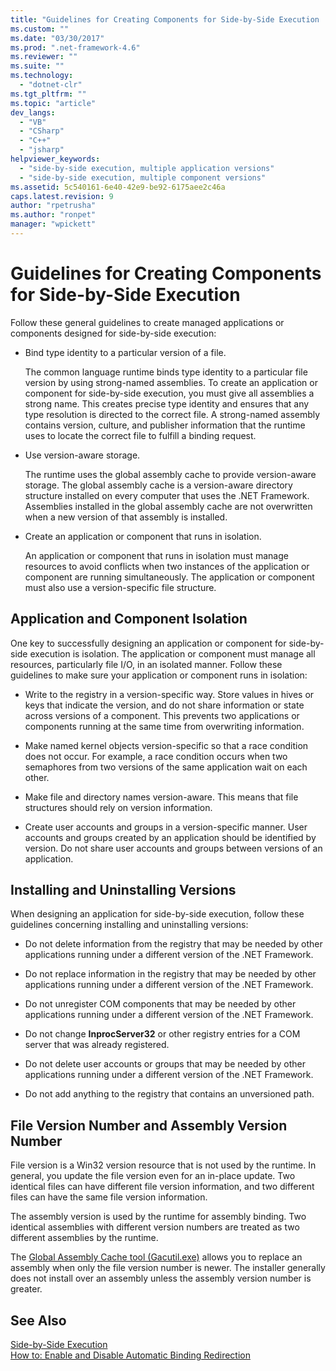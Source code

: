 ```yaml
---
title: "Guidelines for Creating Components for Side-by-Side Execution | Microsoft Docs"
ms.custom: ""
ms.date: "03/30/2017"
ms.prod: ".net-framework-4.6"
ms.reviewer: ""
ms.suite: ""
ms.technology: 
  - "dotnet-clr"
ms.tgt_pltfrm: ""
ms.topic: "article"
dev_langs: 
  - "VB"
  - "CSharp"
  - "C++"
  - "jsharp"
helpviewer_keywords: 
  - "side-by-side execution, multiple application versions"
  - "side-by-side execution, multiple component versions"
ms.assetid: 5c540161-6e40-42e9-be92-6175aee2c46a
caps.latest.revision: 9
author: "rpetrusha"
ms.author: "ronpet"
manager: "wpickett"
---
```

# Guidelines for Creating Components for Side-by-Side Execution
Follow these general guidelines to create managed applications or components designed for side-by-side execution:  
  
-   Bind type identity to a particular version of a file.  
  
     The common language runtime binds type identity to a particular file version by using strong-named assemblies. To create an application or component for side-by-side execution, you must give all assemblies a strong name. This creates precise type identity and ensures that any type resolution is directed to the correct file. A strong-named assembly contains version, culture, and publisher information that the runtime uses to locate the correct file to fulfill a binding request.  
  
-   Use version-aware storage.  
  
     The runtime uses the global assembly cache to provide version-aware storage. The global assembly cache is a version-aware directory structure installed on every computer that uses the .NET Framework. Assemblies installed in the global assembly cache are not overwritten when a new version of that assembly is installed.  
  
-   Create an application or component that runs in isolation.  
  
     An application or component that runs in isolation must manage resources to avoid conflicts when two instances of the application or component are running simultaneously. The application or component must also use a version-specific file structure.  
  
## Application and Component Isolation  
 One key to successfully designing an application or component for side-by-side execution is isolation. The application or component must manage all resources, particularly file I/O, in an isolated manner. Follow these guidelines to make sure your application or component runs in isolation:  
  
-   Write to the registry in a version-specific way. Store values in hives or keys that indicate the version, and do not share information or state across versions of a component. This prevents two applications or components running at the same time from overwriting information.  
  
-   Make named kernel objects version-specific so that a race condition does not occur. For example, a race condition occurs when two semaphores from two versions of the same application wait on each other.  
  
-   Make file and directory names version-aware. This means that file structures should rely on version information.  
  
-   Create user accounts and groups in a version-specific manner. User accounts and groups created by an application should be identified by version. Do not share user accounts and groups between versions of an application.  
  
## Installing and Uninstalling Versions  
 When designing an application for side-by-side execution, follow these guidelines concerning installing and uninstalling versions:  
  
-   Do not delete information from the registry that may be needed by other applications running under a different version of the .NET Framework.  
  
-   Do not replace information in the registry that may be needed by other applications running under a different version of the .NET Framework.  
  
-   Do not unregister COM components that may be needed by other applications running under a different version of the .NET Framework.  
  
-   Do not change **InprocServer32** or other registry entries for a COM server that was already registered.  
  
-   Do not delete user accounts or groups that may be needed by other applications running under a different version of the .NET Framework.  
  
-   Do not add anything to the registry that contains an unversioned path.  
  
## File Version Number and Assembly Version Number  
 File version is a Win32 version resource that is not used by the runtime. In general, you update the file version even for an in-place update. Two identical files can have different file version information, and two different files can have the same file version information.  
  
 The assembly version is used by the runtime for assembly binding. Two identical assemblies with different version numbers are treated as two different assemblies by the runtime.  
  
 The [Global Assembly Cache tool (Gacutil.exe)](../../../docs/framework/tools/gacutil-exe-gac-tool.md) allows you to replace an assembly when only the file version number is newer. The installer generally does not install over an assembly unless the assembly version number is greater.  
  
## See Also  
 [Side-by-Side Execution](../../../docs/framework/deployment/side-by-side-execution.md)   
 [How to: Enable and Disable Automatic Binding Redirection](../../../docs/framework/configuring-apps/how-to-enable-and-disable-automatic-binding-redirection.md)